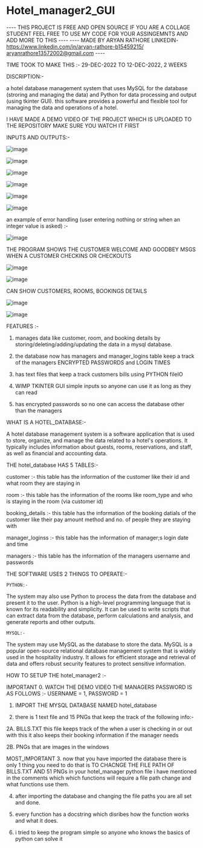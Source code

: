 # Hotel_manager2_GUI

---- THIS PROJECT IS FREE AND OPEN SOURCE IF YOU ARE A COLLAGE STUDENT FEEL FREE TO USE MY CODE FOR YOUR ASSINGEMNTS AND ADD MORE TO THIS ---- ---- MADE BY ARYAN RATHORE LINKEDIN- https://www.linkedin.com/in/aryan-rathore-b15459215/ aryanrathore13572002@gmail.com ----

TIME TOOK TO MAKE THIS :- 29-DEC-2022 TO 12-DEC-2022, 2 WEEKS

DISCRIPTION:-

a hotel database management system that uses MySQL for the database (stroring and managing the data) and Python for data processing and output  (using tkinter GUI). this software provides a powerful and flexible tool for managing the data and operations of a hotel.

I HAVE MADE A DEMO VIDEO OF THE PROJECT WHICH IS UPLOADED TO THE REPOSITORY MAKE SURE YOU WATCH IT FIRST

INPUTS AND OUTPUTS:-

![image](https://user-images.githubusercontent.com/91218998/212022169-1eb98453-4f24-4c2b-87b4-18eb89b525b8.png)

![image](https://user-images.githubusercontent.com/91218998/212022273-0fedd3c4-037a-410c-beb1-24100538c155.png)

![image](https://user-images.githubusercontent.com/91218998/212022395-b8b37e19-0535-43f5-b68d-6bbe3a8c106c.png)

![image](https://user-images.githubusercontent.com/91218998/212022481-f9129755-e0fb-4f2b-a70e-cea955140025.png)

![image](https://user-images.githubusercontent.com/91218998/212022618-111bc778-67f1-4dc3-8dac-e88df5588d27.png)

![image](https://user-images.githubusercontent.com/91218998/212022720-bba5b286-ced3-4128-85e2-d159bd3c8c99.png)

an example of error handling (user entering nothing or string when an integer value is asked) :-

![image](https://user-images.githubusercontent.com/91218998/212022947-7e7eb630-b8a6-43be-9e68-ddcaac46babf.png)

THE PROGRAM SHOWS THE CUSTOMER WELCOME AND GOODBEY MSGS WHEN A CUSTOMER CHECKINS OR CHECKOUTS

![image](https://user-images.githubusercontent.com/91218998/212023351-a23417d8-5114-4b3a-93ec-9ee7a0d0ec32.png)

![image](https://user-images.githubusercontent.com/91218998/212023416-a3430d9c-38ff-4f3f-ab28-8673d169ec97.png)

CAN SHOW CUSTOMERS, ROOMS, BOOKINGS DETAILS

![image](https://user-images.githubusercontent.com/91218998/212024470-a2c3cc3b-5ef1-4a3e-b654-b9c306f4acbe.png)

![image](https://user-images.githubusercontent.com/91218998/212024618-eaf750db-b07e-4e5e-b740-8ed2b9b82378.png)

FEATURES :-

1. manages data like customer, room, and booking details by storing/deleting/adding/updating the data in a mysql database.

2. the database now has managers and manager_logins table keep a track of the managers ENCRYPTED PASSWORDS and LOGIN TIMES

3. has text files that keep a track customers bills using PYTHON fileIO

4. WIMP TKINTER GUI simple inputs so anyone can use it as long as they can read

5. has encrypted passwords so no one can access the database other than the managers

WHAT IS A HOTEL_DATABASE:-

A hotel database management system is a software application that is used to store, organize, and manage the data related to a hotel's operations. It typically includes information about guests, rooms, reservations, and staff, as well as financial and accounting data.

THE hotel_database HAS 5 TABLES:-

customer :- this table has the information of the customer like their id and what room they are staying in

room :- this table has the information of the rooms like room_type and who is staying in the room (via customer id)

booking_details :- this table has the information of the booking datials of the customer like their pay amount method and no. of people they are staying with
    
manager_loginss :- this table has the information of manager;s login date and time 
    
managers :- this table has the information of the managers username and passwords 

THE SOFTWARE USES 2 THINGS TO OPERATE:-

    PYTHON:-

The system may also use Python to process the data from the database and present it to the user. Python is a high-level programming language that is known for its readability and simplicity. It can be used to write scripts that can extract data from the database, perform calculations and analysis, and generate reports and other outputs.

    MYSQL:-

The system may use MySQL as the database to store the data. MySQL is a popular open-source relational database management system that is widely used in the hospitality industry. It allows for efficient storage and retrieval of data and offers robust security features to protect sensitive information.

HOW TO SETUP THE hotel_manager2 :-

IMPORTANT
0. WATCH THE DEMO VIDEO THE MANAGERS PASSWORD IS AS FOLLOWS :- USERNAME = 1, PASSWORD = 1

1. IMPORT THE MYSQL DATABASE NAMED hotel_database

2. there is 1 text file and 15 PNGs that keep the track of the following info:-

2A. BILLS.TXT this file keeps track of the when a user is checking in or out with this it also keeps their booking information if the manager needs

2B. PNGs that are images in the windows

MOST_IMPORTANT
3. now that you have imported the database there is only 1 thing you need to do that is TO CHACNGE THE FILE PATH OF BILLS.TXT AND 51 PNGs in your hotel_manager python file i have mentioned in the comments which which functions will require a file path change and what functions use them.

4. after importing the database and changing the file paths you are all set and done.

5. every function has a docstring which disribes how the function works and what it does. 

6. i tried to keep the program simple so anyone who knows the basics of python can solve it 
